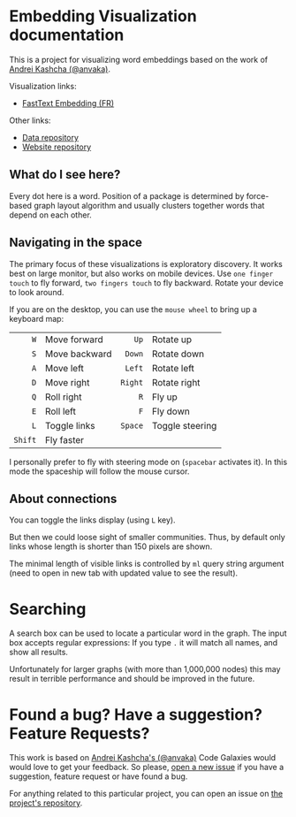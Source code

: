 # Embedding Visualization documentation

This is a project for visualizing word embeddings based on the work of [Andrei Kashcha (@anvaka)](https://github.com/anvaka/pm).

Visualization links:
- [FastText Embedding (FR)](https://helboukkouri.github.io/embedding-visualization/#/galaxy/fasttext)

Other links:
- [Data repository](https://github.com/helboukkouri/embedding-visualization-data/tree/gh-pages)
- [Website repository](https://github.com/helboukkouri/embedding-visualization/tree/gh-pages)


## What do I see here?

Every dot here is a word. Position of a package is determined by
force-based graph layout algorithm and usually clusters together words
that depend on each other.

## Navigating in the space

The primary focus of these visualizations is exploratory discovery. It works
best on large monitor, but also works on mobile devices. Use `one finger touch`
to fly forward, `two fingers touch` to fly backward. Rotate your device
to look around.

If you are on the desktop, you can use the `mouse wheel` to bring up a keyboard map:

|    |    |    |   |
|---:|:---|---:|---|
| `W`  | Move forward  | `Up` |Rotate up|
| `S`  | Move backward  | `Down`  |Rotate down |
| `A`  | Move left  |`Left`|Rotate left|
| `D`  | Move right  |`Right` | Rotate right|
| `Q`  | Roll right  |`R` | Fly up|
| `E`  | Roll left  |`F` | Fly down|
| `L`  | Toggle links  | `Space` | Toggle steering |
| `Shift`  | Fly faster  |  |  |

I personally prefer to fly with steering mode on (`spacebar` activates it). In
this mode the spaceship will follow the mouse cursor.

## About connections

You can toggle the links display (using `L` key).

But then we could loose sight of smaller communities. Thus, by default only links whose length is shorter than 150 pixels are shown.

The minimal length of visible links is controlled by `ml` query string argument
(need to open in new tab with updated value to see the result).

# Searching

A search box can be used to locate a particular word in the graph. The input box accepts
regular expressions: If you type `.` it will match all names, and show all results.

Unfortunately for larger graphs (with more than 1,000,000 nodes) this may result
in terrible performance and should be improved in the future.

# Found a bug? Have a suggestion? Feature Requests?

This work is based on [Andrei Kashcha's (@anvaka)](https://github.com/anvaka/pm) Code Galaxies would would love to get your feedback. So please, [open a new issue](https://github.com/anvaka/pm/issues/new)
if you have a suggestion, feature request or have found a bug.

For anything related to this particular project, you can open an issue on [the project's repository](https://github.com/helboukkouri/embedding-visualization-data/issues/new).
